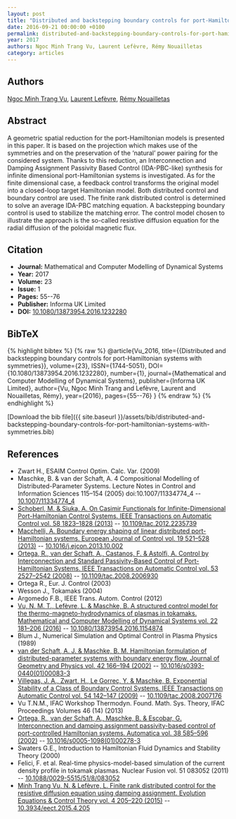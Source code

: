 ```yaml
---
layout: post
title: "Distributed and backstepping boundary controls for port-Hamiltonian systems with symmetries"
date: 2016-09-21 00:00:00 +0100
permalink: distributed-and-backstepping-boundary-controls-for-port-hamiltonian-systems-with-symmetries
year: 2017
authors: Ngoc Minh Trang Vu, Laurent Lefèvre, Rémy Nouailletas
category: articles
---
```

 
## Authors
[Ngoc Minh Trang Vu](authors/ngoc-minh-trang-vu), [Laurent Lefèvre](authors/laurent-lefevre), [Rémy Nouailletas](authors/remy-nouailletas)
 
## Abstract
 A geometric spatial reduction for the port-Hamiltonian models is presented in this paper. It is based on the projection which makes use of the symmetries and on the preservation of the ‘natural’ power pairing for the considered system. Thanks to this reduction, an Interconnection and Damping Assignment Passivity Based Control (IDA-PBC-like) synthesis for infinite dimensional port-Hamiltonian systems is investigated. As for the finite dimensional case, a feedback control transforms the original model into a closed-loop target Hamiltonian model. Both distributed control and boundary control are used. The finite rank distributed control is determined to solve an average IDA-PBC matching equation. A backstepping boundary control is used to stabilize the matching error. The control model chosen to illustrate the approach is the so-called resistive diffusion equation for the radial diffusion of the poloidal magnetic flux.
 
## Citation
- **Journal:** Mathematical and Computer Modelling of Dynamical Systems
- **Year:** 2017
- **Volume:** 23
- **Issue:** 1
- **Pages:** 55--76
- **Publisher:** Informa UK Limited
- **DOI:** [10.1080/13873954.2016.1232280](https://doi.org/10.1080/13873954.2016.1232280)
 
## BibTeX
{% highlight bibtex %}
{% raw %}
@article{Vu_2016,
  title={{Distributed and backstepping boundary controls for port-Hamiltonian systems with symmetries}},
  volume={23},
  ISSN={1744-5051},
  DOI={10.1080/13873954.2016.1232280},
  number={1},
  journal={Mathematical and Computer Modelling of Dynamical Systems},
  publisher={Informa UK Limited},
  author={Vu, Ngoc Minh Trang and Lefèvre, Laurent and Nouailletas, Rémy},
  year={2016},
  pages={55--76}
}
{% endraw %}
{% endhighlight %}
 
[Download the bib file]({{ site.baseurl }}/assets/bib/distributed-and-backstepping-boundary-controls-for-port-hamiltonian-systems-with-symmetries.bib)
 
## References
- Zwart H., ESAIM Control Optim. Calc. Var. (2009)
- Maschke, B. & van der Schaft, A. 4 Compositional Modelling of Distributed-Parameter Systems. Lecture Notes in Control and Information Sciences 115–154 (2005) doi:10.1007/11334774_4 -- [10.1007/11334774_4](https://doi.org/10.1007/11334774_4)
- [Schoberl, M. & Siuka, A. On Casimir Functionals for Infinite-Dimensional Port-Hamiltonian Control Systems. IEEE Transactions on Automatic Control vol. 58 1823–1828 (2013)](on-casimir-functionals-for-infinite-dimensional-port-hamiltonian-control-systems) -- [10.1109/tac.2012.2235739](https://doi.org/10.1109/tac.2012.2235739)
- [Macchelli, A. Boundary energy shaping of linear distributed port-Hamiltonian systems. European Journal of Control vol. 19 521–528 (2013)](boundary-energy-shaping-of-linear-distributed-port-hamiltonian-systems) -- [10.1016/j.ejcon.2013.10.002](https://doi.org/10.1016/j.ejcon.2013.10.002)
- [Ortega, R., van der Schaft, A., Castanos, F. & Astolfi, A. Control by Interconnection and Standard Passivity-Based Control of Port-Hamiltonian Systems. IEEE Transactions on Automatic Control vol. 53 2527–2542 (2008)](control-by-interconnection-and-standard-passivity-based-control-of-port-hamiltonian-systems) -- [10.1109/tac.2008.2006930](https://doi.org/10.1109/tac.2008.2006930)
- Ortega R., Eur. J. Control (2003)
- Wesson J., Tokamaks (2004)
- Argomedo F.B., IEEE Trans. Autom. Control (2012)
- [Vu, N. M. T., Lefèvre, L. & Maschke, B. A structured control model for the thermo-magneto-hydrodynamics of plasmas in tokamaks. Mathematical and Computer Modelling of Dynamical Systems vol. 22 181–206 (2016)](a-structured-control-model-for-the-thermo-magneto-hydrodynamics-of-plasmas-in-tokamaks) -- [10.1080/13873954.2016.1154874](https://doi.org/10.1080/13873954.2016.1154874)
- Blum J., Numerical Simulation and Optimal Control in Plasma Physics (1989)
- [van der Schaft, A. J. & Maschke, B. M. Hamiltonian formulation of distributed-parameter systems with boundary energy flow. Journal of Geometry and Physics vol. 42 166–194 (2002)](hamiltonian-formulation-of-distributed-parameter-systems-with-boundary-energy-flow) -- [10.1016/s0393-0440(01)00083-3](https://doi.org/10.1016/s0393-0440(01)00083-3)
- [Villegas, J. A., Zwart, H., Le Gorrec, Y. & Maschke, B. Exponential Stability of a Class of Boundary Control Systems. IEEE Transactions on Automatic Control vol. 54 142–147 (2009)](exponential-stability-of-a-class-of-boundary-control-systems) -- [10.1109/tac.2008.2007176](https://doi.org/10.1109/tac.2008.2007176)
- Vu T.N.M., IFAC Workshop Thermodyn. Found. Math. Sys. Theory, IFAC Proceedings Volumes 46 (14) (2013)
- [Ortega, R., van der Schaft, A., Maschke, B. & Escobar, G. Interconnection and damping assignment passivity-based control of port-controlled Hamiltonian systems. Automatica vol. 38 585–596 (2002)](interconnection-and-damping-assignment-passivity-based-control-of-port-controlled-hamiltonian-systems) -- [10.1016/s0005-1098(01)00278-3](https://doi.org/10.1016/s0005-1098(01)00278-3)
- Swaters G.E., Introduction to Hamiltonian Fluid Dynamics and Stability Theory (2000)
- Felici, F. et al. Real-time physics-model-based simulation of the current density profile in tokamak plasmas. Nuclear Fusion vol. 51 083052 (2011) -- [10.1088/0029-5515/51/8/083052](https://doi.org/10.1088/0029-5515/51/8/083052)
- [Minh Trang Vu, N. & Lefèvre, L. Finite rank distributed control for the resistive diffusion equation using damping assignment. Evolution Equations &amp; Control Theory vol. 4 205–220 (2015)](finite-rank-distributed-control-for-the-resistive-diffusion-equation-using-damping-assignment) -- [10.3934/eect.2015.4.205](https://doi.org/10.3934/eect.2015.4.205)

